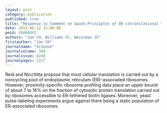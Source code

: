```yaml
---
layout: post
category: publication
published: true
title: "Response to Comment on &quot;Principles of ER cotranslational translocation revealed by proximity-specific ribosome profiling&quot;."
date: 2015-06-12 12:00:00
pmid: 26068842
authors: "Jan CH, Williams CC, Weissman JS"
firstauthor: "Jan CH"
journalname: "Science"
journalvolume: 348
journalissue: 6240
journalpages: 1217
---
```


Reid and Nicchitta propose that most cellular translation is carried out by a noncycling pool of endoplasmic reticulum (ER)-associated ribosomes. However, proximity-specific ribosome profiling data place an upper bound of about 7 to 16% on the fraction of cytosolic protein translation carried out by ribosomes accessible to ER-tethered biotin ligases. Moreover, yeast pulse-labeling experiments argue against there being a static population of ER-associated ribosomes.


